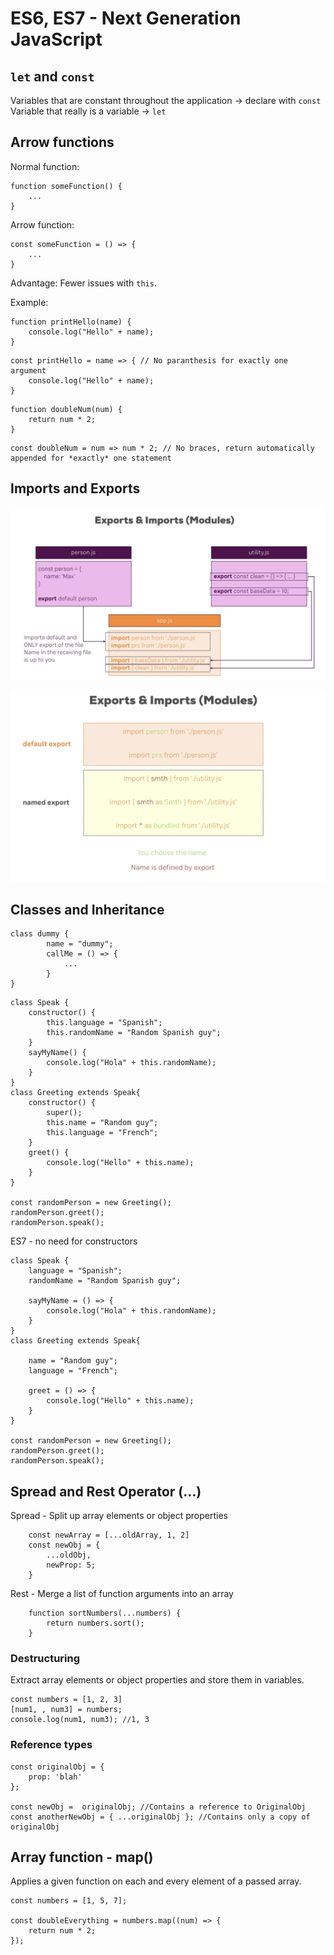 # ES6, ES7 - Next Generation JavaScript
## `let` and `const`
Variables that are constant throughout the application -> declare with `const`
Variable that really is a variable -> `let`

## Arrow functions
Normal function:
```
function someFunction() {
	...
}
```

Arrow function:
```
const someFunction = () => {
	...
}
```

Advantage: Fewer issues with `this`.

Example:
```
function printHello(name) {
	console.log("Hello" + name);
}
```

```
const printHello = name => { // No paranthesis for exactly one argument
	console.log("Hello" + name);
}
```

```
function doubleNum(num) {
	return num * 2;
}
```

```
const doubleNum = num => num * 2; // No braces, return automatically appended for *exactly* one statement
```

## Imports and Exports

![](./assets/ImportsExports.png)

![](./assets/Modules.png)

## Classes and Inheritance
```
class dummy {
		name = "dummy";
		callMe = () => {
			...
		}
}
```

```
class Speak {
    constructor() {
        this.language = "Spanish";
        this.randomName = "Random Spanish guy";
    }
    sayMyName() {
        console.log("Hola" + this.randomName);
    }
}
class Greeting extends Speak{
    constructor() {
        super();
        this.name = "Random guy";
        this.language = "French";
    }
    greet() {
        console.log("Hello" + this.name);
    }
}

const randomPerson = new Greeting();
randomPerson.greet();
randomPerson.speak();

```

ES7 - no need for constructors

```
class Speak {
    language = "Spanish";
    randomName = "Random Spanish guy";

    sayMyName = () => {
        console.log("Hola" + this.randomName);
    }
}
class Greeting extends Speak{

    name = "Random guy";
    language = "French";

    greet = () => {
        console.log("Hello" + this.name);
    }
}

const randomPerson = new Greeting();
randomPerson.greet();
randomPerson.speak();

```


## Spread and Rest Operator (…)
Spread - Split up array elements or object properties
```
	const newArray = [...oldArray, 1, 2]
	const newObj = {
		...oldObj,
		newProp: 5;
	}
```

Rest - Merge a list of function arguments into an array
```
	function sortNumbers(...numbers) {
		return numbers.sort();
	}
```

### Destructuring

Extract array elements or object properties and store them in variables.

```
const numbers = [1, 2, 3]
[num1, , num3] = numbers;
console.log(num1, num3); //1, 3
```

### Reference types

```
const originalObj = {
 	prop: 'blah'
};

const newObj =  originalObj; //Contains a reference to OriginalObj
const anotherNewObj = { ...originalObj }; //Contains only a copy of originalObj
```

## Array function - map()
Applies a given function on each and every element of a passed array.
```
const numbers = [1, 5, 7];

const doubleEverything = numbers.map((num) => {
    return num * 2;
});

```
